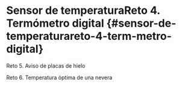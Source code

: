 # Sensor de temperaturaReto 4\. Termómetro digital {#sensor-de-temperaturareto-4-term-metro-digital}

Reto 5\. Aviso de placas de hielo

Reto 6\. Temperatura óptima de una nevera